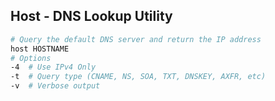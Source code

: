 ## Host - DNS Lookup Utility

```bash
# Query the default DNS server and return the IP address
host HOSTNAME
# Options
-4	# Use IPv4 Only
-t	# Query type (CNAME, NS, SOA, TXT, DNSKEY, AXFR, etc)
-v	# Verbose output
```

